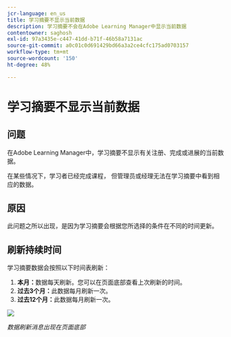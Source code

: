 ```yaml
---
jcr-language: en_us
title: 学习摘要不显示当前数据
description: 学习摘要不会在Adobe Learning Manager中显示当前数据
contentowner: saghosh
exl-id: 97a3435e-c447-41dd-b71f-46b58a7131ac
source-git-commit: a0c01c0d691429bd66a3a2ce4cfc175ad0703157
workflow-type: tm+mt
source-wordcount: '150'
ht-degree: 48%

---
```


# 学习摘要不显示当前数据

## 问题

在Adobe Learning Manager中，学习摘要不显示有关注册、完成或进展的当前数据。

在某些情况下，学习者已经完成课程， 但管理员或经理无法在学习摘要中看到相应的数据。

## 原因

此问题之所以出现，是因为学习摘要会根据您所选择的条件在不同的时间更新。

## 刷新持续时间

学习摘要数据会按照以下时间表刷新：

1. **本月：**&#x200B;数据每天刷新。您可以在页面底部查看上次刷新的时间。
1. **过去3个月：**&#x200B;此数据每月刷新一次。
1. **过去12个月：**&#x200B;此数据每月刷新一次。

![](assets/learning-summary.png)

*数据刷新消息出现在页面底部*
